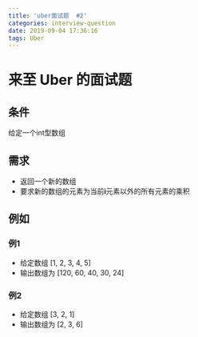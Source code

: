 ```yaml
---
title: 'uber面试题  #2'
categories: interview-question
date: 2019-09-04 17:36:16
tags: Uber
---
```

# 来至 Uber 的面试题
## 条件
给定一个int型数组

## 需求
- 返回一个新的数组
- 要求新的数组的元素为当前**i**元素以外的所有元素的乘积

## 例如
### 例1
- 给定数组 [1, 2, 3, 4, 5]  
- 输出数组为 [120, 60, 40, 30, 24]

### 例2
- 给定数组 [3, 2, 1]
- 输出数组为 [2, 3, 6]
